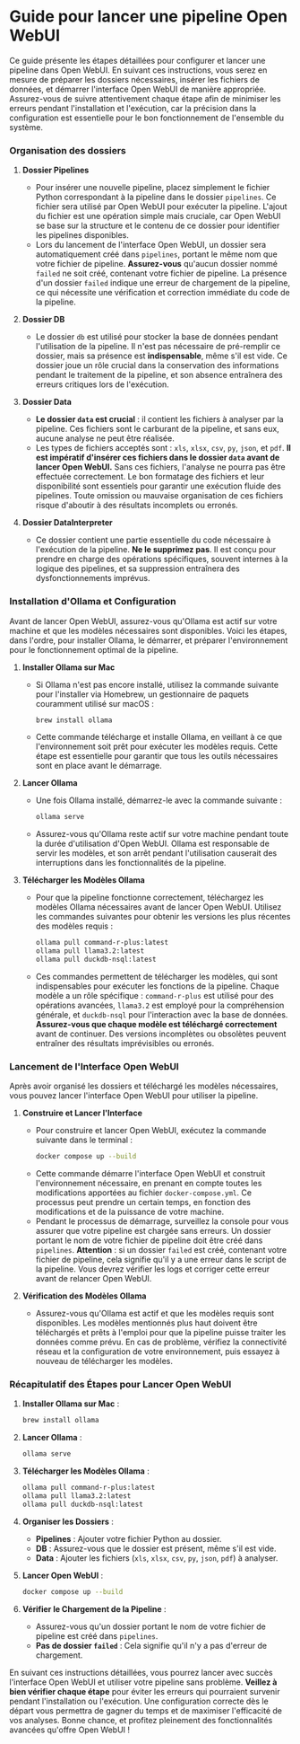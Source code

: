 # Guide pour lancer une pipeline Open WebUI

Ce guide présente les étapes détaillées pour configurer et lancer une pipeline dans Open WebUI. En suivant ces instructions, vous serez en mesure de préparer les dossiers nécessaires, insérer les fichiers de données, et démarrer l'interface Open WebUI de manière appropriée. Assurez-vous de suivre attentivement chaque étape afin de minimiser les erreurs pendant l'installation et l'exécution, car la précision dans la configuration est essentielle pour le bon fonctionnement de l'ensemble du système.

### Organisation des dossiers

1. **Dossier Pipelines**
   - Pour insérer une nouvelle pipeline, placez simplement le fichier Python correspondant à la pipeline dans le dossier `pipelines`. Ce fichier sera utilisé par Open WebUI pour exécuter la pipeline. L'ajout du fichier est une opération simple mais cruciale, car Open WebUI se base sur la structure et le contenu de ce dossier pour identifier les pipelines disponibles.
   - Lors du lancement de l'interface Open WebUI, un dossier sera automatiquement créé dans `pipelines`, portant le même nom que votre fichier de pipeline. **Assurez-vous** qu'aucun dossier nommé `failed` ne soit créé, contenant votre fichier de pipeline. La présence d'un dossier `failed` indique une erreur de chargement de la pipeline, ce qui nécessite une vérification et correction immédiate du code de la pipeline.

2. **Dossier DB**
   - Le dossier `db` est utilisé pour stocker la base de données pendant l'utilisation de la pipeline. Il n'est pas nécessaire de pré-remplir ce dossier, mais sa présence est **indispensable**, même s'il est vide. Ce dossier joue un rôle crucial dans la conservation des informations pendant le traitement de la pipeline, et son absence entraînera des erreurs critiques lors de l'exécution.

3. **Dossier Data**
   - **Le dossier `data` est crucial** : il contient les fichiers à analyser par la pipeline. Ces fichiers sont le carburant de la pipeline, et sans eux, aucune analyse ne peut être réalisée.
   - Les types de fichiers acceptés sont : `xls`, `xlsx`, `csv`, `py`, `json`, et `pdf`. **Il est impératif d'insérer ces fichiers dans le dossier `data` avant de lancer Open WebUI.** Sans ces fichiers, l'analyse ne pourra pas être effectuée correctement. Le bon formatage des fichiers et leur disponibilité sont essentiels pour garantir une exécution fluide des pipelines. Toute omission ou mauvaise organisation de ces fichiers risque d'aboutir à des résultats incomplets ou erronés.

4. **Dossier DataInterpreter**
   - Ce dossier contient une partie essentielle du code nécessaire à l'exécution de la pipeline. **Ne le supprimez pas**. Il est conçu pour prendre en charge des opérations spécifiques, souvent internes à la logique des pipelines, et sa suppression entraînera des dysfonctionnements imprévus.

### Installation d'Ollama et Configuration

Avant de lancer Open WebUI, assurez-vous qu'Ollama est actif sur votre machine et que les modèles nécessaires sont disponibles. Voici les étapes, dans l'ordre, pour installer Ollama, le démarrer, et préparer l'environnement pour le fonctionnement optimal de la pipeline.

1. **Installer Ollama sur Mac**
   - Si Ollama n'est pas encore installé, utilisez la commande suivante pour l'installer via Homebrew, un gestionnaire de paquets couramment utilisé sur macOS :
     ```bash
     brew install ollama
     ```
   - Cette commande télécharge et installe Ollama, en veillant à ce que l'environnement soit prêt pour exécuter les modèles requis. Cette étape est essentielle pour garantir que tous les outils nécessaires sont en place avant le démarrage.

2. **Lancer Ollama**
   - Une fois Ollama installé, démarrez-le avec la commande suivante :
     ```bash
     ollama serve
     ```
   - Assurez-vous qu'Ollama reste actif sur votre machine pendant toute la durée d'utilisation d'Open WebUI. Ollama est responsable de servir les modèles, et son arrêt pendant l'utilisation causerait des interruptions dans les fonctionnalités de la pipeline.

3. **Télécharger les Modèles Ollama**
   - Pour que la pipeline fonctionne correctement, téléchargez les modèles Ollama nécessaires avant de lancer Open WebUI. Utilisez les commandes suivantes pour obtenir les versions les plus récentes des modèles requis :
     ```bash
     ollama pull command-r-plus:latest
     ollama pull llama3.2:latest
     ollama pull duckdb-nsql:latest
     ```
   - Ces commandes permettent de télécharger les modèles, qui sont indispensables pour exécuter les fonctions de la pipeline. Chaque modèle a un rôle spécifique : `command-r-plus` est utilisé pour des opérations avancées, `llama3.2` est employé pour la compréhension générale, et `duckdb-nsql` pour l'interaction avec la base de données. **Assurez-vous que chaque modèle est téléchargé correctement** avant de continuer. Des versions incomplètes ou obsolètes peuvent entraîner des résultats imprévisibles ou erronés.

### Lancement de l'Interface Open WebUI

Après avoir organisé les dossiers et téléchargé les modèles nécessaires, vous pouvez lancer l'interface Open WebUI pour utiliser la pipeline.

1. **Construire et Lancer l'Interface**
   - Pour construire et lancer Open WebUI, exécutez la commande suivante dans le terminal :
     ```bash
     docker compose up --build
     ```
   - Cette commande démarre l'interface Open WebUI et construit l'environnement nécessaire, en prenant en compte toutes les modifications apportées au fichier `docker-compose.yml`. Ce processus peut prendre un certain temps, en fonction des modifications et de la puissance de votre machine.
   - Pendant le processus de démarrage, surveillez la console pour vous assurer que votre pipeline est chargée sans erreurs. Un dossier portant le nom de votre fichier de pipeline doit être créé dans `pipelines`. **Attention** : si un dossier `failed` est créé, contenant votre fichier de pipeline, cela signifie qu'il y a une erreur dans le script de la pipeline. Vous devrez vérifier les logs et corriger cette erreur avant de relancer Open WebUI.

2. **Vérification des Modèles Ollama**
   - Assurez-vous qu'Ollama est actif et que les modèles requis sont disponibles. Les modèles mentionnés plus haut doivent être téléchargés et prêts à l'emploi pour que la pipeline puisse traiter les données comme prévu. En cas de problème, vérifiez la connectivité réseau et la configuration de votre environnement, puis essayez à nouveau de télécharger les modèles.

### Récapitulatif des Étapes pour Lancer Open WebUI

1. **Installer Ollama sur Mac** :
   ```bash
   brew install ollama
   ```

2. **Lancer Ollama** :
   ```bash
   ollama serve
   ```

3. **Télécharger les Modèles Ollama** :
   ```bash
   ollama pull command-r-plus:latest
   ollama pull llama3.2:latest
   ollama pull duckdb-nsql:latest
   ```

4. **Organiser les Dossiers** :
   - **Pipelines** : Ajouter votre fichier Python au dossier.
   - **DB** : Assurez-vous que le dossier est présent, même s'il est vide.
   - **Data** : Ajouter les fichiers (`xls`, `xlsx`, `csv`, `py`, `json`, `pdf`) à analyser.

5. **Lancer Open WebUI** :
   ```bash
   docker compose up --build
   ```

6. **Vérifier le Chargement de la Pipeline** :
   - Assurez-vous qu'un dossier portant le nom de votre fichier de pipeline est créé dans `pipelines`.
   - **Pas de dossier `failed`** : Cela signifie qu'il n'y a pas d'erreur de chargement.

En suivant ces instructions détaillées, vous pourrez lancer avec succès l'interface Open WebUI et utiliser votre pipeline sans problème. **Veillez à bien vérifier chaque étape** pour éviter les erreurs qui pourraient survenir pendant l'installation ou l'exécution. Une configuration correcte dès le départ vous permettra de gagner du temps et de maximiser l'efficacité de vos analyses. Bonne chance, et profitez pleinement des fonctionnalités avancées qu'offre Open WebUI !

